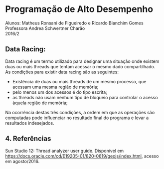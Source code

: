 # Programação de Alto Desempenho
Alunos: Matheus Ronsani de Figueiredo e Ricardo Bianchim Gomes    
Professora Andrea Schwertner Charão  
2016/2  
## Data Racing:
 Data racing é um termo utilizado para designar uma situação onde existem duas ou mais threads que tentam acessar o mesmo dado compartilhado.  
 As condições para existir data racing são as seguintes: 
- Existência de duas ou mais threads de um mesmo processo, que acessam uma mesma região de memória; 
- pelo menos um dos acessos é do tipo escrita; 
- as threads não usam nenhum tipo de bloqueio para controlar o acesso àquela região de memória;

Na ocorrência destas três condições, a ordem em que as operações são computadas pode influenciar no resultado final do programa e levar a resultados indesejados.

## 4. Referências
Sun Studio 12: Thread analyzer user guide. Disponível em https://docs.oracle.com/cd/E19205-01/820-0619/geojs/index.html, acesso em agosto/2016.  
